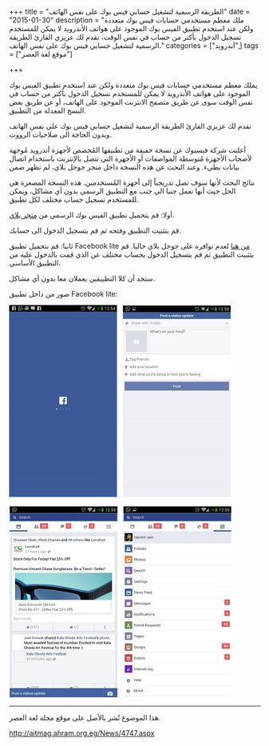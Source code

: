 +++
title = "الطريقة الرسمية لتشغيل حسابي فيس بوك على نفس الهاتف"
date = "2015-01-30"
description = "ملك معظم مستخدمي حسابات فيس بوك متعددة ولكن عند استخدم تطبيق الفيس بوك الموجود على هواتف الأندرويد لا يمكن للمستخدم تسجيل الدخول بأكثر من حساب في نفس الوقت، نقدم لك عزيزي القارئ الطريقة الرسمية لتشغيل حسابي فيس بوك على نفس الهاتف."
categories = ["أندرويد",]
tags = ["موقع لغة العصر"]

+++

يملك معظم مستخدمي حسابات فيس بوك متعددة ولكن عند استخدم تطبيق الفيس بوك الموجود على هواتف الأندرويد لا يمكن للمستخدم تسجيل الدخول بأكثر من حساب في نفس الوقت سوى عن طريق متصفح الانترنت الموجود على الهاتف، أو عن طريق بعض النسخ المعدلة من التطبيق.

نقدم لك عزيزي القارئ الطريقة الرسمية لتشغيل حسابي فيس بوك على نفس الهاتف وبدون الحاجة الى صلاحيات الرووت.

أعلنت شركة فيسبوك عن نسخة خفيفة من تطبيقها المُخصص لأجهزة أندرويد مُوجهة لأصحاب الأجهزة مُتوسطة المواصفات أو الأجهزة التي تتصل بالإنترنت باستخدام اتصال بيانات بطيء. وعند البحث عن هذه النسخة داخل متجر جوجل بلاي، لم تظهر ضمن

نتائج البحث لأنها سوف تصل تدريجياً إلى أجهزة المُستخدمين.
هذه النسخة المصغرة هي الحل حيث أنها تعمل جنبا الى جنب مع التطبيق الرسمي بدون أي مشاكل، ويمكن للمستخدم تسجيل حساب مختلف لكل تطبيق.

أولا: قم بتحميل تطبيق الفيس بوك الرسمي من [متجر بلاي](https://play.google.com/store/apps/details?id=com.facebook.katana).

قم بتثبيت التطبيق وفتحه ثم قم بتسجيل الدخول الى حسابك.

ثانيا: قم بتحميل تطبيق Facebook lite [من هنا](http://www.apkmirror.com/wp-content/themes/APKMirror/download.php?id=4550) لعدم توافره على جوجل بلاي حاليا.
قم بتثبيت التطبيق ثم قم بتسجيل الدخول بحساب مختلف عن الذي قمت بالدخول عليه من التطبيق الأساسي.

ستجد أن كلا التطبيقين يعملان معا بدون أي مشاكل.

صور من داخل تطبيق Facebook lite:

![2](images/2015-635582239632864196-286.jpg)

![3](images/2015-635582240305047394-504.jpg)

---

هذا الموضوع نٌشر باﻷصل على موقع مجلة لغة العصر.

http://aitmag.ahram.org.eg/News/4747.aspx
